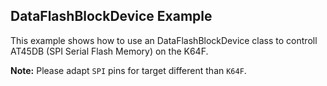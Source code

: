 ## DataFlashBlockDevice Example

This example shows how to use an DataFlashBlockDevice class to controll AT45DB (SPI Serial Flash Memory) on the K64F.

**Note:** Please adapt `SPI` pins for target different than `K64F`.
